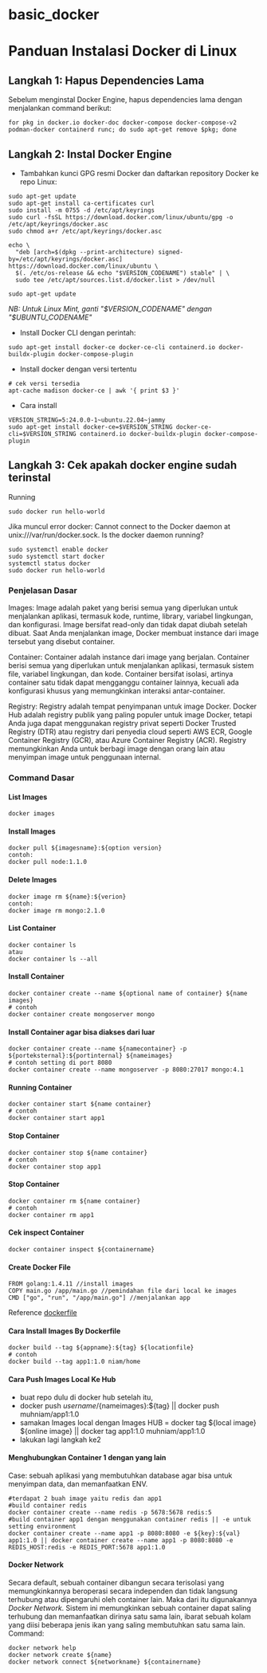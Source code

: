 # basic_docker
# Panduan Instalasi Docker di Linux

## Langkah 1: Hapus Dependencies Lama
Sebelum menginstal Docker Engine, hapus dependencies lama dengan menjalankan command berikut:
```
for pkg in docker.io docker-doc docker-compose docker-compose-v2 podman-docker containerd runc; do sudo apt-get remove $pkg; done
```

## Langkah 2: Instal Docker Engine
- Tambahkan kunci GPG resmi Docker dan daftarkan repository Docker ke repo Linux:
```
sudo apt-get update
sudo apt-get install ca-certificates curl
sudo install -m 0755 -d /etc/apt/keyrings
sudo curl -fsSL https://download.docker.com/linux/ubuntu/gpg -o /etc/apt/keyrings/docker.asc
sudo chmod a+r /etc/apt/keyrings/docker.asc

echo \
  "deb [arch=$(dpkg --print-architecture) signed-by=/etc/apt/keyrings/docker.asc] https://download.docker.com/linux/ubuntu \
  $(. /etc/os-release && echo "$VERSION_CODENAME") stable" | \
  sudo tee /etc/apt/sources.list.d/docker.list > /dev/null

sudo apt-get update
```
 *NB: Untuk Linux Mint, ganti "$VERSION_CODENAME" dengan "$UBUNTU_CODENAME"*
 - Install Docker CLI dengan perintah:
```
sudo apt-get install docker-ce docker-ce-cli containerd.io docker-buildx-plugin docker-compose-plugin
```
- Install docker dengan versi tertentu
```
# cek versi tersedia
apt-cache madison docker-ce | awk '{ print $3 }'
```
- Cara install
```
VERSION_STRING=5:24.0.0-1~ubuntu.22.04~jammy
sudo apt-get install docker-ce=$VERSION_STRING docker-ce-cli=$VERSION_STRING containerd.io docker-buildx-plugin docker-compose-plugin
```

## Langkah 3: Cek apakah docker engine sudah terinstal
Running
``` 
sudo docker run hello-world
```
Jika muncul error docker: Cannot connect to the Docker daemon at unix:///var/run/docker.sock. Is the docker daemon running?
```
sudo systemctl enable docker
sudo systemctl start docker
systemctl status docker
sudo docker run hello-world
```
### Penjelasan Dasar
Images: Image adalah paket yang berisi semua yang diperlukan untuk menjalankan aplikasi, termasuk kode, runtime, library, variabel lingkungan, dan konfigurasi. Image bersifat read-only dan tidak dapat diubah setelah dibuat. Saat Anda menjalankan image, Docker membuat instance dari image tersebut yang disebut container.

Container: Container adalah instance dari image yang berjalan. Container berisi semua yang diperlukan untuk menjalankan aplikasi, termasuk sistem file, variabel lingkungan, dan kode. Container bersifat isolasi, artinya container satu tidak dapat mengganggu container lainnya, kecuali ada konfigurasi khusus yang memungkinkan interaksi antar-container.

Registry: Registry adalah tempat penyimpanan untuk image Docker. Docker Hub adalah registry publik yang paling populer untuk image Docker, tetapi Anda juga dapat menggunakan registry privat seperti Docker Trusted Registry (DTR) atau registry dari penyedia cloud seperti AWS ECR, Google Container Registry (GCR), atau Azure Container Registry (ACR). Registry memungkinkan Anda untuk berbagi image dengan orang lain atau menyimpan image untuk penggunaan internal.
### Command Dasar

#### List Images
```
docker images
```
#### Install Images
```
docker pull ${imagesname}:${option version}
contoh:
docker pull node:1.1.0
```
#### Delete Images
```
docker image rm ${name}:${verion}
contoh:
docker image rm mongo:2.1.0
```
#### List Container
```
docker container ls
atau
docker container ls --all
```
#### Install Container
```
docker container create --name ${optional name of container} ${name images}
# contoh
docker container create mongoserver mongo
```
#### Install Container agar bisa diakses dari luar
```
docker container create --name ${namecontainer} -p ${porteksternal}:${portinternal} ${nameimages}
# contoh setting di port 8080
docker container create --name mongoserver -p 8080:27017 mongo:4.1
```
#### Running Container
```
docker container start ${name container}
# contoh
docker container start app1
```
#### Stop Container
```
docker container stop ${name container}
# contoh
docker container stop app1
```

#### Stop Container
```
docker container rm ${name container}
# contoh
docker container rm app1
```
#### Cek inspect Container
```
docker container inspect ${containername}
```
#### Create Docker File
```
FROM golang:1.4.11 //install images
COPY main.go /app/main.go //pemindahan file dari local ke images
CMD ["go", "run", "/app/main.go"] //menjalankan app
```
Reference [dockerfile](https://docs.docker.com/engine/reference/builder/)

#### Cara Install Images By Dockerfile
```
docker build --tag ${appname}:${tag} ${locationfile}
# contoh
docker build --tag app1:1.0 niam/home
```
#### Cara Push Images Local Ke Hub
- buat repo dulu di docker hub setelah itu,
- docker push ${username}/${nameimages}:${tag} || docker push muhniam/app1:1.0
- samakan Images local dengan Images HUB = docker tag ${local image} ${online image} || docker tag app1:1.0 muhniam/app1:1.0
- lakukan lagi langkah ke2

#### Menghubungkan Container 1 dengan yang lain
Case: sebuah aplikasi yang membutuhkan database agar bisa untuk menyimpan data, dan memanfaatkan ENV.
```
#terdapat 2 buah image yaitu redis dan app1
#build container redis
docker container create --name redis -p 5678:5678 redis:5
#build container app1 dengan menggunakan container redis || -e untuk setting environment
docker container create --name app1 -p 8080:8080 -e ${key}:${val} app1:1.0 || docker container create --name app1 -p 8080:8080 -e REDIS_HOST:redis -e REDIS_PORT:5678 app1:1.0
```
#### Docker Network
Secara default, sebuah container dibangun secara terisolasi yang memungkinkannya beroperasi secara independen dan tidak langsung terhubung atau dipengaruhi oleh container lain. Maka dari itu digunakannya *Docker Network*. Sistem ini memungkinkan sebuah container dapat saling terhubung dan memanfaatkan dirinya satu sama lain, ibarat sebuah kolam yang diisi beberapa jenis ikan yang saling membutuhkan satu sama lain.
Command:
```
docker network help
docker network create ${name}
docker network connect ${networkname} ${containername}
```

